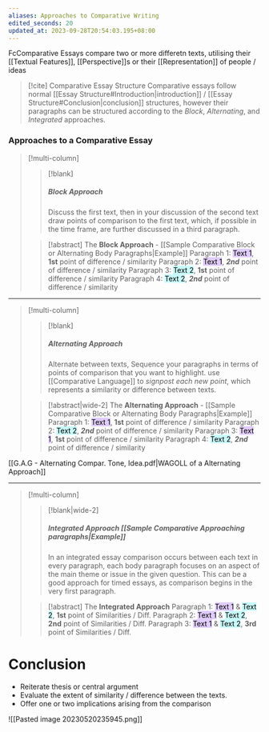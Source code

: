 ```yaml
---
aliases: Approaches to Comparative Writing
edited_seconds: 20
updated_at: 2023-09-28T20:54:03.195+08:00
---
```

FcComparative Essays compare two or more differetn texts, utilising their [[Textual Features]], [[Perspective]]s or their [[Representation]] of people / ideas

>[!cite] Comparative Essay Structure
>Comparative essays follow normal [[Essay Structure#Introduction|introduction]] / [[Essay Structure#Conclusion|conclusion]] structures, however their paragraphs can be structured according to the *Block*, *Alternating*, and *Integrated* approaches.

### Approaches to a Comparative Essay
>[!multi-column]
>
>>[!blank]
>>##### Block Approach
>>Discuss the first text, then in your discussion of the second text draw points of comparison to the first text, which, if possible in the time frame, are further discussed in a third paragraph.
>
>>[!abstract] The **Block Approach** - [[Sample Comparative Block or Alternating Body Paragraphs|Example]]
>> Paragraph 1: <mark style="background: #D2B3FFA6; color: black">Text 1</mark>, **1st** point of difference / similarity
>> Paragraph 2: <mark style="background: #D2B3FFA6; color: black">Text 1</mark>, ***2nd*** point of difference / similarity
>> Paragraph 3: <mark style="background: #ABF7F7A6; color: black">Text 2</mark>, **1st** point of difference / similarity
>> Paragraph 4: <mark style="background: #ABF7F7A6; color: black">Text 2</mark>, ***2nd*** point of difference / similarity

---

>[!multi-column]
>
>>[!blank]
>>##### Alternating Approach
>>Alternate between texts, Sequence your paragraphs in terms of points of comparison that you want to highlight. use [[Comparative Language]] to *signpost each new point*, which represents a similarity or difference between texts.
>
>>[!abstract|wide-2] The **Alternating Approach** - [[Sample Comparative Block or Alternating Body Paragraphs|Example]]
>> Paragraph 1: <mark style="background: #D2B3FFA6; color: black">Text 1</mark>, **1st** point of difference / similarity
>> Paragraph 2: <mark style="background: #ABF7F7A6; color: black">Text 2</mark>, ***2nd*** point of difference / similarity
>> Paragraph 3: <mark style="background: #D2B3FFA6; color: black">Text 1</mark>, **1st** point of difference / similarity
>> Paragraph 4: <mark style="background: #ABF7F7A6; color: black">Text 2</mark>, ***2nd*** point of difference / similarity

[[G.A.G - Alternating Compar. Tone, Idea.pdf|WAGOLL of a Alternating Approach]]

---

>[!multi-column]
>
>>[!blank|wide-2]
>>##### Integrated Approach [[Sample Comparative Approaching paragraphs|Example]]
>>In an integrated essay comparison occurs between each text in every paragraph, each body paragraph focuses on an aspect of the main theme or issue in the given question. This can be a good approach for timed essays, as comparison begins in the very first paragraph.
>
>>[!abstract] The **Integrated Approach**
>>Paragraph 1: <mark style="background: #D2B3FFA6; color:black">Text 1</mark> & <mark style="background: #ABF7F7A6; color:black">Text 2</mark>, 
>>**1st** point of Similarities / Diff.
>>Paragraph 2: <mark style="background: #D2B3FFA6; color:black">Text 1</mark> & <mark style="background: #ABF7F7A6; color:black">Text 2</mark>, 
>>**2nd** point of Similarities / Diff.
>>Paragraph 3: <mark style="background: #D2B3FFA6; color:black">Text 1</mark> & <mark style="background: #ABF7F7A6; color:black">Text 2</mark>, 
>>**3rd** point of Similarities / Diff.
	

# Conclusion
- Reiterate thesis or central argument
- Evaluate the extent of similarity / difference between the texts.
- Offer one or two implications arising from the comparison


![[Pasted image 20230520235945.png]]
